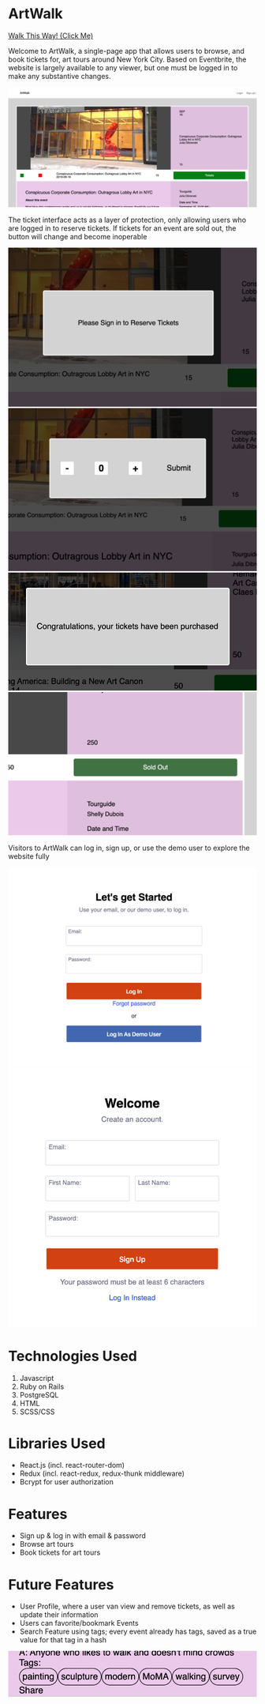 # ArtWalk

[Walk This Way! (Click Me)](https://art-walk.herokuapp.com/#/)

Welcome to ArtWalk, a single-page app that allows users to browse, and book tickets for, art tours around New York City. Based on Eventbrite, the website is largely available to any viewer, but one must be logged in to make any substantive changes.

![show-page](https://github.com/js4484/ArtWalk/blob/master/app/assets/images/showpage.png)


The ticket interface acts as a layer of protection, only allowing users who are logged in to reserve tickets.
If tickets for an event are sold out, the button will change and become inoperable

![loginticketform](https://github.com/js4484/ArtWalk/blob/master/app/assets/images/pleasesignin.png)
![ticketform](https://github.com/js4484/ArtWalk/blob/master/app/assets/images/ticketform.png)
![congrats](https://github.com/js4484/ArtWalk/blob/master/app/assets/images/purchasedtickets.png)
![soldout](https://github.com/js4484/ArtWalk/blob/master/app/assets/images/soldout.png)


Visitors to ArtWalk can log in, sign up, or use the demo user to explore the website fully

![login](https://github.com/js4484/ArtWalk/blob/master/app/assets/images/login.png)
![signup](https://github.com/js4484/ArtWalk/blob/master/app/assets/images/signup.png)


# Technologies Used
1. Javascript
2. Ruby on Rails
3. PostgreSQL
4. HTML
5. SCSS/CSS

# Libraries Used
* React.js (incl. react-router-dom)
* Redux (incl. react-redux, redux-thunk middleware)
* Bcrypt for user authorization

# Features
* Sign up & log in with email & password
* Browse art tours
* Book tickets for art tours


# Future Features
* User Profile, where a user van view and remove tickets, as well as update their information
* Users can favorite/bookmark Events 
* Search Feature using tags; every event already has tags, saved as a true value for that tag in a hash

![tags](https://github.com/js4484/ArtWalk/blob/master/app/assets/images/tags.png)
